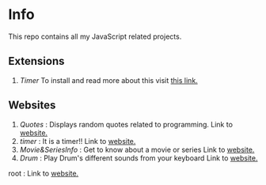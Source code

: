 # Info 

This repo contains all my JavaScript related projects.


## Extensions
1.  _Timer_ 
    To install and read more about this visit   [this link.](https://chrome.google.com/webstore/detail/timer/oacohgiedfmeeefjklfbngcifkmafmno)


## Websites 
1. _Quotes_ : Displays random quotes related to programming. Link to [website.](https://hitensam.github.io/JavaScript/ProgrammingQuotes/index.html) 
2. _timer_ : It is a timer!! Link to [website.](https://hitensam.github.io/JavaScript/timer/index.html) 
3. _Movie&SeriesInfo_ : Get to know about a movie or series Link to [website.](https://hitensam.github.io/JavaScript/Movie&SeriesInfo/index.html)
4. _Drum_ : Play Drum's different sounds from your keyboard Link to [website.](https://hitensam.github.io/JavaScript/Drum/index.html)  

root : Link to [website.](https://hitensam.github.io/JavaScript/index.html) 

